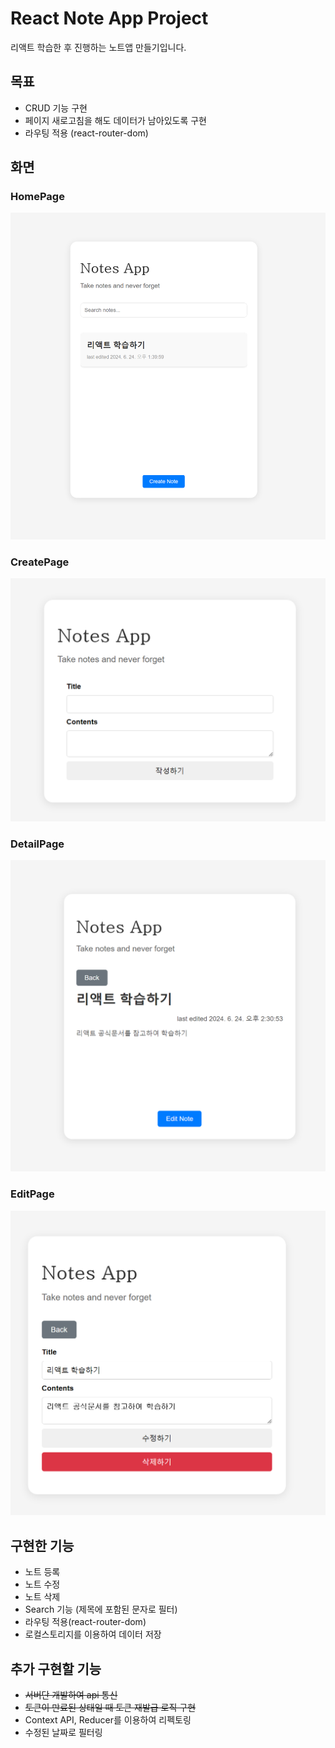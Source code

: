 # React Note App Project
리액트 학습한 후 진행하는 노트앱 만들기입니다.

## 목표
- CRUD 기능 구현
- 페이지 새로고침을 해도 데이터가 남아있도록 구현
- 라우팅 적용 (react-router-dom)

## 화면
### HomePage
![preview01](./readme_image/note-01.png)

### CreatePage
![preview02](./readme_image/note-02.png)

### DetailPage
![preview03](./readme_image/note-03.png)

### EditPage
![preview04](./readme_image/note-04.png)

## 구현한 기능
- 노트 등록
- 노트 수정
- 노트 삭제
- Search 기능 (제목에 포함된 문자로 필터)
- 라우팅 적용(react-router-dom) 
- 로컬스토리지를 이용하여 데이터 저장

## 추가 구현할 기능
- ~~서버단 개발하여 api 통신~~
- ~~토큰이 만료된 상태일 때 토큰 재발급 로직 구현~~
- Context API, Reducer를 이용하여 리펙토링
- 수정된 날짜로 필터링



